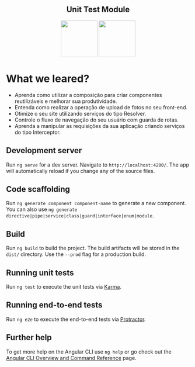  <div align="center">
  <h2>Unit Test Module</h2>
</div>

<div>
  <div align="center">
     <img src="https://cdn.jsdelivr.net/gh/devicons/devicon/icons/angularjs/angularjs-plain.svg" width="100px"/>
    <img src="https://www.alura.com.br/assets/api/cursos/angular-controle-fluxo-navegacao.svg" width="100px"/>
  </div>
</div>

# What we leared?

* Aprenda como utilizar a composição para criar componentes reutilizáveis e melhorar sua produtividade.
* Entenda como realizar a operação de upload de fotos no seu front-end.
* Otimize o seu site utilizando serviços do tipo Resolver.
* Controle o fluxo de navegação do seu usuário com guarda de rotas.
* Aprenda a manipular as requisições da sua aplicação criando serviços do tipo Interceptor.

## Development server

Run `ng serve` for a dev server. Navigate to `http://localhost:4200/`. The app will automatically reload if you change any of the source files.

## Code scaffolding

Run `ng generate component component-name` to generate a new component. You can also use `ng generate directive|pipe|service|class|guard|interface|enum|module`.

## Build

Run `ng build` to build the project. The build artifacts will be stored in the `dist/` directory. Use the `--prod` flag for a production build.

## Running unit tests

Run `ng test` to execute the unit tests via [Karma](https://karma-runner.github.io).

## Running end-to-end tests

Run `ng e2e` to execute the end-to-end tests via [Protractor](http://www.protractortest.org/).

## Further help

To get more help on the Angular CLI use `ng help` or go check out the [Angular CLI Overview and Command Reference](https://angular.io/cli) page.
